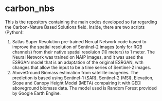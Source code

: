 # carbon_nbs
This is the repository containing the main codes developed so far regarding the Carbon-Nature Based Solutions field. Inside, there are two scripts (Python):
1. Satlas Super Resolution pre-trained Nerual Network code based to improve the spatial resolution of Sentinel-2 images (only for RGB channels) from their native spatial resoluion (10 meters) to 1 meter. The Neural Network was trained on NAIP images, and it was used the ESRGAN model that is an adaptation of the original ESRGAN, with changes that allow the input to be a time series of Sentinel-2 images.
2. AboveGround Biomass estimation from satellite imageries. The prediction is based using Sentinel-1 (SAR), Sentinel-2 (MSI), Elevation, Slope and Canopy Height Model (META) compairing it with GEDI aboveground biomass data. The model used is Random Forest provided by Google Earth Engine.
